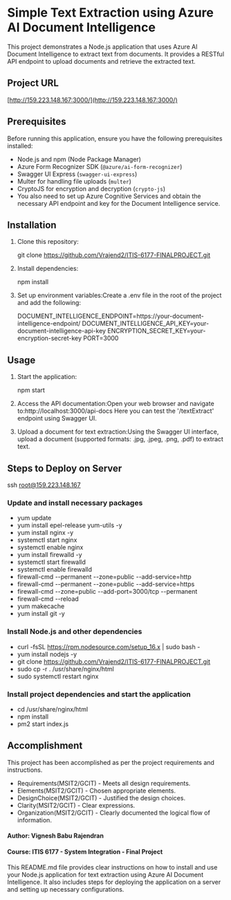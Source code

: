 # Simple Text Extraction using Azure AI Document Intelligence

This project demonstrates a Node.js application that uses Azure AI Document Intelligence to extract text from documents. It provides a RESTful API endpoint to upload documents and retrieve the extracted text.

## Project URL

[http://159.223.148.167:3000/](http://159.223.148.167:3000/)

## Prerequisites

Before running this application, ensure you have the following prerequisites installed:

- Node.js and npm (Node Package Manager)
- Azure Form Recognizer SDK (`@azure/ai-form-recognizer`)
- Swagger UI Express (`swagger-ui-express`)
- Multer for handling file uploads (`multer`)
- CryptoJS for encryption and decryption (`crypto-js`)
- You also need to set up Azure Cognitive Services and obtain the necessary API endpoint and key for the Document Intelligence service.

## Installation

1. Clone this repository:

   git clone https://github.com/Vrajend2/ITIS-6177-FINALPROJECT.git

2. Install dependencies:

    npm install

3. Set up environment variables:Create a .env file in the root of the project and add the following:

    DOCUMENT_INTELLIGENCE_ENDPOINT=https://your-document-intelligence-endpoint/
    DOCUMENT_INTELLIGENCE_API_KEY=your-document-intelligence-api-key
    ENCRYPTION_SECRET_KEY=your-encryption-secret-key
    PORT=3000

## Usage

1. Start the application:

    npm start

2. Access the API documentation:Open your web browser and navigate to:http://localhost:3000/api-docs Here you can test the '/textExtract' endpoint using Swagger UI.

3. Upload a document for text extraction:Using the Swagger UI interface, upload a document (supported formats: .jpg, .jpeg, .png, .pdf) to extract text.

## Steps to Deploy on Server

ssh root@159.223.148.167

### Update and install necessary packages
- yum update
- yum install epel-release yum-utils -y
- yum install nginx -y
- systemctl start nginx
- systemctl enable nginx
- yum install firewalld -y
- systemctl start firewalld
- systemctl enable firewalld
- firewall-cmd --permanent --zone=public --add-service=http
- firewall-cmd --permanent --zone=public --add-service=https
- firewall-cmd --zone=public --add-port=3000/tcp --permanent
- firewall-cmd --reload
- yum makecache
- yum install git -y

### Install Node.js and other dependencies
- curl -fsSL https://rpm.nodesource.com/setup_16.x | sudo bash -
- yum install nodejs -y
- git clone https://github.com/Vrajend2/ITIS-6177-FINALPROJECT.git
- sudo cp -r . /usr/share/nginx/html
- sudo systemctl restart nginx

### Install project dependencies and start the application
- cd /usr/share/nginx/html
- npm install
- pm2 start index.js

## Accomplishment

This project has been accomplished as per the project requirements and instructions.
- Requirements(MSIT2/GCIT) - Meets all design requirements.
- Elements(MSIT2/GCIT) - Chosen appropriate elements.
- DesignChoice(MSIT2/GCIT) - Justified the design choices.
- Clarity(MSIT2/GCIT) - Clear expressions.
- Organization(MSIT2/GCIT) - Clearly documented the logical flow of information.


#### Author: Vignesh Babu Rajendran
#### Course: ITIS 6177 - System Integration - Final Project


This README.md file provides clear instructions on how to install and use your Node.js application for text extraction using Azure AI Document Intelligence. It also includes steps for deploying the application on a server and setting up necessary configurations.
